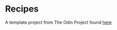 # Recipes
A template project from The Odin Project found [here](https://www.theodinproject.com/lessons/foundations-recipes)